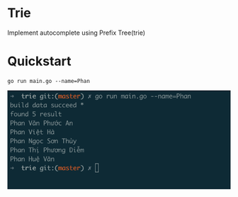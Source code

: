 # Trie

Implement autocomplete using Prefix Tree(trie)

# Quickstart

```shell
go run main.go --name=Phan
```

![](./triedemo.png)